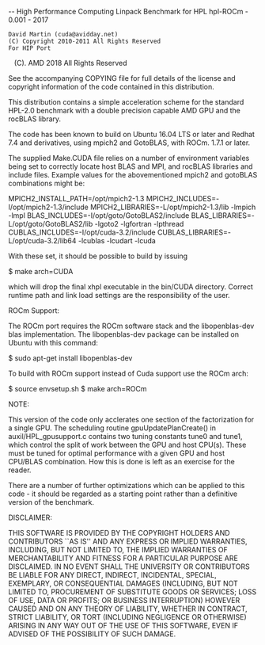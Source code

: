 -- High Performance Computing Linpack Benchmark for HPL
    hpl-ROCm - 0.001 - 2017

    David Martin (cuda@avidday.net)
    (C) Copyright 2010-2011 All Rights Reserved
    For HIP Port 
    (C). AMD 2018 All Rights Reserved  

See the accompanying COPYING file for full details of the
license and copyright information of the code contained in
this distribution.

This distribution contains a simple acceleration scheme for
the standard HPL-2.0 benchmark with a double precision capable
AMD GPU and the rocBLAS library.

The code has been known to build on Ubuntu 16.04 LTS or later and Redhat 7.4
and derivatives, using mpich2 and GotoBLAS, with ROCm. 1.7.1 or later.

The supplied Make.CUDA file relies on a number of environment variables
being set to correctly locate host BLAS and MPI, and rocBLAS libraries
and include files. Example values for the abovementioned mpich2 and gotoBLAS
combinations might be:

MPICH2_INSTALL_PATH=/opt/mpich2-1.3
MPICH2_INCLUDES=-I/opt/mpich2-1.3/include
MPICH2_LIBRARIES=-L/opt/mpich2-1.3/lib -lmpich -lmpl
BLAS_INCLUDES=-I/opt/goto/GotoBLAS2/include
BLAS_LIBRARIES=-L/opt/goto/GotoBLAS2/lib -lgoto2 -lgfortran -lpthread
CUBLAS_INCLUDES=-I/opt/cuda-3.2/include
CUBLAS_LIBRARIES=-L/opt/cuda-3.2/lib64 -lcublas -lcudart -lcuda

With these set, it should be possible to build by issuing

$ make arch=CUDA

which will drop the final xhpl executable in the bin/CUDA directory.
Correct runtime path and link load settings are the responsibility
of the user.

ROCm Support:

The ROCm port requires the ROCm software stack and the libopenblas-dev
blas implementation. The libopenblas-dev package can be installed on
Ubuntu with this command:

$ sudo apt-get install libopenblas-dev

To build with ROCm support instead of Cuda support use the ROCm arch:

$ source envsetup.sh
$ make arch=ROCm

NOTE:

This version of the code only acclerates one section
of the factorization for a single GPU. The scheduling routine
gpuUpdatePlanCreate() in auxil/HPL_gpusupport.c contains two
tuning constants tune0 and tune1, which control the split
of work between the GPU and host CPU(s). These must be tuned
for optimal performance with a given GPU and host CPU/BLAS
combination. How this is done is left as an exercise for the
reader.

There are a number of further optimizations which can be applied
to this code - it should be regarded as a starting point rather
than a definitive version of the benchmark.

DISCLAIMER:

 THIS  SOFTWARE  IS PROVIDED BY THE COPYRIGHT HOLDERS AND CONTRIBUTORS
 ``AS IS'' AND ANY EXPRESS OR IMPLIED WARRANTIES,  INCLUDING,  BUT NOT 
 LIMITED TO, THE IMPLIED WARRANTIES OF MERCHANTABILITY AND FITNESS FOR 
 A PARTICULAR PURPOSE ARE DISCLAIMED. IN NO EVENT SHALL THE UNIVERSITY
 OR  CONTRIBUTORS  BE  LIABLE FOR ANY  DIRECT,  INDIRECT,  INCIDENTAL,
 SPECIAL,  EXEMPLARY,  OR  CONSEQUENTIAL DAMAGES  (INCLUDING,  BUT NOT 
 LIMITED TO, PROCUREMENT OF SUBSTITUTE GOODS OR SERVICES; LOSS OF USE,
 DATA OR PROFITS; OR BUSINESS INTERRUPTION)  HOWEVER CAUSED AND ON ANY 
 THEORY OF LIABILITY, WHETHER IN CONTRACT,  STRICT LIABILITY,  OR TORT
 (INCLUDING NEGLIGENCE OR OTHERWISE) ARISING IN ANY WAY OUT OF THE USE 
 OF THIS SOFTWARE, EVEN IF ADVISED OF THE POSSIBILITY OF SUCH DAMAGE.

